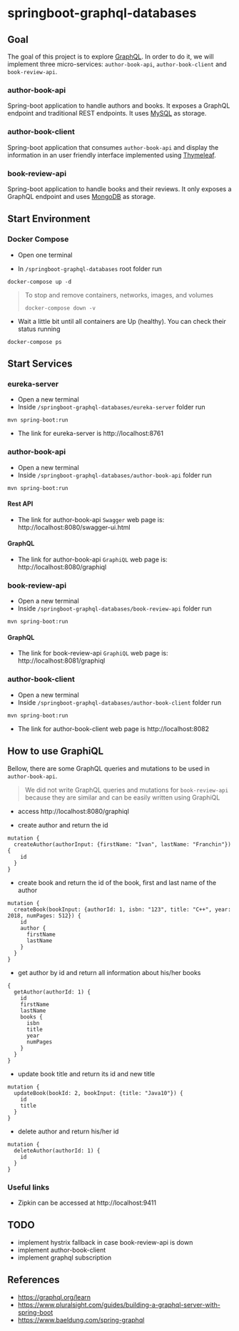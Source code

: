 # springboot-graphql-databases

## Goal

The goal of this project is to explore [GraphQL](https://graphql.org). In order to do it, we will implement three micro-services: `author-book-api`, `author-book-client` and `book-review-api`.

### author-book-api

Spring-boot application to handle authors and books. It exposes a GraphQL endpoint and traditional REST endpoints. It uses [MySQL](https://www.mysql.com) as storage.

### author-book-client

Spring-boot application that consumes `author-book-api` and display the information in an user friendly interface implemented using [Thymeleaf](https://www.thymeleaf.org).

### book-review-api

Spring-boot application to handle books and their reviews. It only exposes a GraphQL endpoint and uses [MongoDB](https://www.mongodb.com) as storage.

## Start Environment

### Docker Compose

- Open one terminal

- In `/springboot-graphql-databases` root folder run
```
docker-compose up -d
```
>
> To stop and remove containers, networks, images, and volumes
>```
>docker-compose down -v
>```

- Wait a little bit until all containers are Up (healthy). You can check their status running
```
docker-compose ps
```

## Start Services

### eureka-server

- Open a new terminal
- Inside `/springboot-graphql-databases/eureka-server` folder run
```
mvn spring-boot:run
```
- The link for eureka-server is http://localhost:8761

### author-book-api

- Open a new terminal
- Inside `/springboot-graphql-databases/author-book-api` folder run
```
mvn spring-boot:run
```

#### Rest API

- The link for author-book-api `Swagger` web page is: http://localhost:8080/swagger-ui.html

#### GraphQL

- The link for author-book-api `GraphiQL` web page is: http://localhost:8080/graphiql

### book-review-api

- Open a new terminal
- Inside `/springboot-graphql-databases/book-review-api` folder run
```
mvn spring-boot:run
```

#### GraphQL

- The link for book-review-api `GraphiQL` web page is: http://localhost:8081/graphiql

### author-book-client

- Open a new terminal
- Inside `/springboot-graphql-databases/author-book-client` folder run
```
mvn spring-boot:run
```
- The link for author-book-client web page is http://localhost:8082

## How to use GraphiQL

Bellow, there are some GraphQL queries and mutations to be used in `author-book-api`.

> We did not write GraphQL queries and mutations for `book-review-api` because they are similar and can be easily written using GraphiQL

- access http://localhost:8080/graphiql

- create author and return the id
```
mutation {
  createAuthor(authorInput: {firstName: "Ivan", lastName: "Franchin"}) {
    id
  }
}
```

- create book and return the id of the book, first and last name of the author
```
mutation {
  createBook(bookInput: {authorId: 1, isbn: "123", title: "C++", year: 2018, numPages: 512}) {
    id
    author {
      firstName
      lastName
    }
  }
}
```

- get author by id and return all information about his/her books
```
{
  getAuthor(authorId: 1) {
    id
    firstName
    lastName
    books {
      isbn
      title
      year
      numPages
    }
  }
}
```

- update book title and return its id and new title
```
mutation {
  updateBook(bookId: 2, bookInput: {title: "Java10"}) {
    id
    title
  }
}
```

- delete author and return his/her id
```
mutation {
  deleteAuthor(authorId: 1) {
    id
  }
}
```

### Useful links

- Zipkin can be accessed at http://localhost:9411

## TODO

- implement hystrix fallback in case book-review-api is down
- implement author-book-client
- implement graphql subscription

## References

- https://graphql.org/learn
- https://www.pluralsight.com/guides/building-a-graphql-server-with-spring-boot
- https://www.baeldung.com/spring-graphql